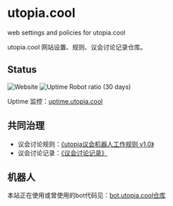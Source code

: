 # utopia.cool
web settings and policies for utopia.cool

utopia.cool 网站设置、规则、议会讨论记录仓库。

## Status
![Website](https://img.shields.io/website?url=https%3A%2F%2Futopia.cool)
![Uptime Robot ratio (30 days)](https://img.shields.io/uptimerobot/ratio/m787953585-8623b497f0a4df7d7140cd8d)

Uptime 监控：[uptime.utopia.cool](https://uptime.utopia.cool/)

## 共同治理
+ 议会讨论规则：[《utopia议会机器人工作规则 v1.0》](council.md)
+ 议会讨论记录：[《议会讨论记录》](council_record.md)
## 机器人
本站正在使用或曾使用的bot代码见：[bot.utopia.cool仓库](https://github.com/MamaShip/bot.utopia.cool)
